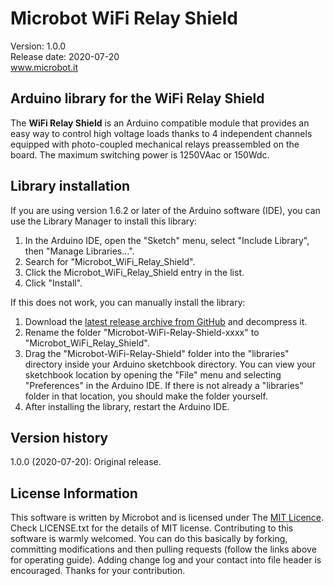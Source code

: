 # Microbot WiFi Relay Shield
Version: 1.0.0<br/>
Release date: 2020-07-20<br/>
www.microbot.it
## Arduino library for the WiFi Relay Shield
The **WiFi Relay Shield** is an Arduino compatible module that provides an easy way to control high voltage loads thanks to 4 independent channels equipped with photo-coupled mechanical relays preassembled on the board. The maximum switching power is 1250VAac or 150Wdc.
## Library installation
If you are using version 1.6.2 or later of the Arduino software (IDE), you can use the Library Manager to install this library:
1. In the Arduino IDE, open the "Sketch" menu, select "Include Library", then "Manage Libraries...".
2. Search for "Microbot_WiFi_Relay_Shield".
3. Click the Microbot_WiFi_Relay_Shield entry in the list.
4. Click "Install".<br/>

If this does not work, you can manually install the library:
1. Download the [latest release archive from GitHub](https://github.com/Microbot-it/Microbot_WiFi_Relay_Shield/tags) and decompress it.
2. Rename the folder "Microbot-WiFi-Relay-Shield-xxxx" to "Microbot_WiFi_Relay_Shield".
3. Drag the "Microbot-WiFi-Relay-Shield" folder into the "libraries" directory inside your Arduino sketchbook directory. You can view your sketchbook location by opening the "File" menu and selecting "Preferences" in the Arduino IDE. If there is not already a "libraries" folder in that location, you should make the folder yourself.
4. After installing the library, restart the Arduino IDE.
## Version history
1.0.0 (2020-07-20): Original release.
## License Information
This software is written by Microbot and is licensed under The [MIT Licence](http://opensource.org/licenses/mit-license.php). Check LICENSE.txt for the details of MIT license.
Contributing to this software is warmly welcomed. You can do this basically by forking, committing modifications and then pulling requests (follow the links above for operating guide). Adding change log and your contact into file header is encouraged.
Thanks for your contribution.
